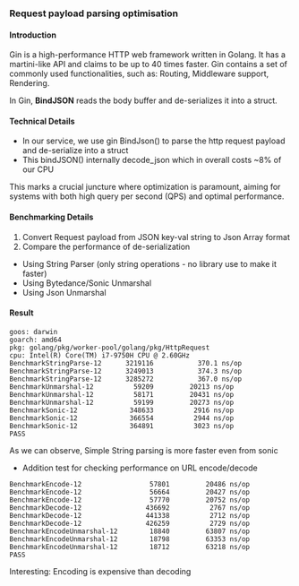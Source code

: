 ### Request payload parsing optimisation

#### Introduction

Gin is a high-performance HTTP web framework written in Golang.
It has a martini-like API and claims to be up to 40 times faster. Gin contains a set of commonly used functionalities, such as: Routing, Middleware support, Rendering.

In Gin, **BindJSON** reads the body buffer and de-serializes it into a struct.


#### Technical Details

* In our service, we use gin BindJson() to parse the http request payload and de-serialize into a struct
* This bindJSON() internally decode_json which in overall costs ~8% of our CPU

This marks a crucial juncture where optimization is paramount, aiming for systems with both high query per second (QPS) and optimal performance.


#### Benchmarking Details
 
1. Convert Request payload from JSON key-val string to Json Array format
2. Compare the performance of de-serialization

- Using String Parser (only string operations - no library use to make it faster)
- Using Bytedance/Sonic Unmarshal
- Using Json Unmarshal


#### Result
```
goos: darwin
goarch: amd64
pkg: golang/pkg/worker-pool/golang/pkg/HttpRequest
cpu: Intel(R) Core(TM) i7-9750H CPU @ 2.60GHz
BenchmarkStringParse-12    	 3219116	       370.1 ns/op
BenchmarkStringParse-12    	 3249013	       374.3 ns/op
BenchmarkStringParse-12    	 3285272	       367.0 ns/op
BenchmarkUnmarshal-12      	   59209	     20213 ns/op
BenchmarkUnmarshal-12      	   58171	     20431 ns/op
BenchmarkUnmarshal-12      	   59199	     20273 ns/op
BenchmarkSonic-12          	  348633	      2916 ns/op
BenchmarkSonic-12          	  366554	      2944 ns/op
BenchmarkSonic-12          	  364891	      3023 ns/op
PASS
```
As we can observe, Simple String parsing is more faster even from sonic

* Addition test for checking performance on URL encode/decode

```
BenchmarkEncode-12             	   57801	     20486 ns/op
BenchmarkEncode-12             	   56664	     20427 ns/op
BenchmarkEncode-12             	   57770	     20752 ns/op
BenchmarkDecode-12             	  436692	      2767 ns/op
BenchmarkDecode-12             	  441338	      2712 ns/op
BenchmarkDecode-12             	  426259	      2729 ns/op
BenchmarkEncodeUnmarshal-12    	   18840	     63807 ns/op
BenchmarkEncodeUnmarshal-12    	   18798	     63353 ns/op
BenchmarkEncodeUnmarshal-12    	   18712	     63218 ns/op
PASS
```

Interesting: Encoding is expensive than decoding
